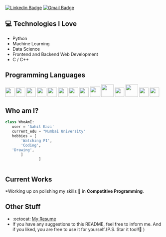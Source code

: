 
[![Linkedin Badge](https://img.shields.io/badge/-aahil-blue?style=flat-square&logo=Linkedin&logoColor=white&link=https://www.linkedin.com/in/aahil-kazi-221902194/)](https://www.linkedin.com/in/aahil-kazi-221902194/) [![Gmail Badge](https://img.shields.io/badge/-ahilkazi@gmail.com-c14438?style=flat-square&logo=Gmail&logoColor=white&link=mailto:ahilkazi@gmail.com)](mailto:ahilkazi@gmail.com) 

## :computer: Technologies I Love
* Python
* Machine Learning
* Data Science
* Frontend and Backend Web Development
* C / C++


## Programming Languages
<img src = 'https://github.com/MarikIshtar007/MarikIshtar007/blob/master/images/c-original.svg' width='30'/> <img src = 'https://github.com/MarikIshtar007/MarikIshtar007/blob/master/images/cpp.svg' width='30'/> <img src = 'https://github.com/MarikIshtar007/MarikIshtar007/blob/master/images/pycharm.svg' width='30'/> <img src = 'https://github.com/MarikIshtar007/MarikIshtar007/blob/master/images/python2.png' height='30'/> <img src = 'https://github.com/MarikIshtar007/MarikIshtar007/blob/master/images/flutter-logo.svg' width='30'/> <img src = 'https://github.com/MarikIshtar007/MarikIshtar007/blob/master/images/html.svg' width='30'/> <img src = 'https://github.com/MarikIshtar007/MarikIshtar007/blob/master/images/css.svg' width='30'/> <img src = 'https://github.com/MarikIshtar007/MarikIshtar007/blob/master/images/js.svg' width='30'/> <img src = 'https://github.com/MarikIshtar007/MarikIshtar007/blob/master/images/bootstrap.svg' width='33'/> <img src = 'https://github.com/MarikIshtar007/MarikIshtar007/blob/master/images/django.svg' height='40'/> <img src = 'https://github.com/MarikIshtar007/MarikIshtar007/blob/master/images/flask.png' width='30'/> <img src = 'https://github.com/MarikIshtar007/MarikIshtar007/blob/master/images/php.svg' width='40'/>
 <img src = 'https://github.com/MarikIshtar007/MarikIshtar007/blob/master/images/sql.svg' width='30'/> <img src = 'https://github.com/MarikIshtar007/MarikIshtar007/blob/master/images/git.svg' width='30'/>
 
 ## Who am I?
 ```python
 class WhoAmI:
 	user = 'Aahil Kazi'
	current_edu = "Mumbai University"
	hobbies = [
        'Watching F1',
        'Coding',
	'Drawing',
		]
				]
	
 ```
 
## Current Works
 *Working up on polishing my skills 🌱 in **Competitive Programming**.
 
## Other Stuff
  - :octocat: [My Resume](https://drive.google.com/file/d/14yw2pzvkyNULG09ZUQzy7AAEINORihjV/view?usp=sharing)
  - If you have any suggestions to this README, feel free to inform me. And if you liked, you are free to use it for yourself.(P.S. Star it too!!:grimacing: )

 
 
